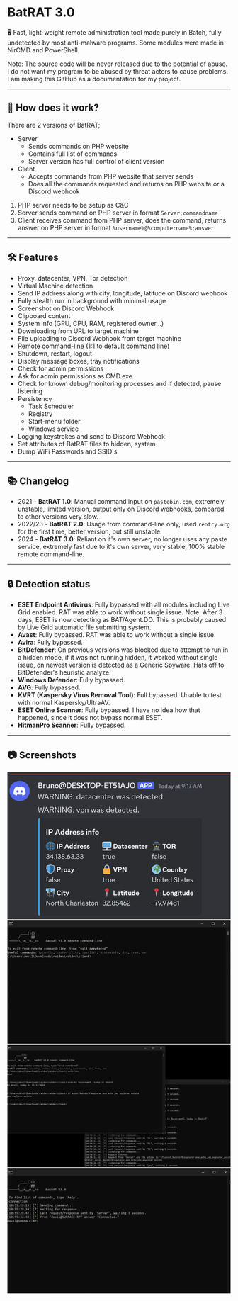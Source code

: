 # BatRAT 3.0
🖥️ Fast, light-weight remote administration tool made purely in Batch, fully undetected by most anti-malware programs.
Some modules were made in NirCMD and PowerShell.

Note: The source code will be never released due to the potential of abuse. I do not want my program to be abused by threat actors to cause problems. I am making this GitHub as a documentation for my project.

---

## 🔑 How does it work?
There are 2 versions of BatRAT;
- Server
  - Sends commands on PHP website
  - Contains full list of commands
  - Server version has full control of client version
- Client
  - Accepts commands from PHP website that server sends
  - Does all the commands requested and returns on PHP website or a Discord webhook

1) PHP server needs to be setup as C&C
2) Server sends command on PHP server in format `Server;commandname`
3) Client receives command from PHP server, does the command, returns answer on PHP server in format `%username%@%computername%;answer`

---

## 🛠️ Features 
- Proxy, datacenter, VPN, Tor detection
- Virtual Machine detection
- Send IP address along with city, longitude, latitude on Discord webhook
- Fully stealth run in background with minimal usage
- Screenshot on Discord Webhook
- Clipboard content
- System info (GPU, CPU, RAM, registered owner...)
- Downloading from URL to target machine
- File uploading to Discord Webhook from target machine
- Remote command-line (1:1 to default command line)
- Shutdown, restart, logout
- Display message boxes, tray notifications
- Check for admin permissions
- Ask for admin permissions as CMD.exe
- Check for known debug/monitoring processes and if detected, pause listening
- Persistency
  - Task Scheduler
  - Registry
  - Start-menu folder
  - Windows service
- Logging keystrokes and send to Discord Webhook 
- Set attributes of BatRAT files to hidden, system
- Dump WiFi Passwords and SSID's

---

## 📚 Changelog
  - 2021 - **BatRAT 1.0**: Manual command input on `pastebin.com`, extremely unstable, limited version, output only on Discord webhooks, compared to other versions very slow.
  - 2022/23 - **BatRAT 2.0**: Usage from command-line only, used `rentry.org` for the first time, better version, but still unstable.
  - 2024 - **BatRAT 3.0**: Reliant on it's own server, no longer uses any paste service, extremely fast due to it's own server, very stable, 100% stable remote command-line.

---

## 🔒 Detection status
  - **ESET Endpoint Antivirus**: Fully bypassed with all modules including Live Grid enabled. RAT was able to work without single issue. Note: After 3 days, ESET is now detecting as BAT/Agent.DO. This is probably caused by Live Grid automatic file submitting system.
  - **Avast**: Fully bypassed. RAT was able to work without a single issue.
  - **Avira**: Fully bypassed.
  - **BitDefender**: On previous versions was blocked due to attempt to run in a hidden mode, if it was not running hidden, it worked without single issue, on newest version is detected as a Generic Spyware. Hats off to BitDefender's heuristic analyze.
  - **Windows Defender**: Fully bypassed.
  - **AVG**: Fully bypassed.
  - **KVRT (Kaspersky Virus Removal Tool)**: Full bypassed. Unable to test with normal Kaspersky/UltraAV.
  - **ESET Online Scanner**: Fully bypassed. I have no idea how that happened, since it does not bypass normal ESET.
  - **HitmanPro Scanner**: Fully bypassed.

---

## 📷 Screenshots
![Screenshot of BatRAT](images/Screenshot_1.png)
![Screenshot of BatRAT](images/Screenshot_3.png)
![Screenshot of BatRAT](images/Screenshot_4.png)
![Screenshot of BatRAT](images/Screenshot_5.png)
